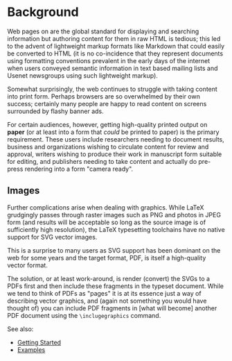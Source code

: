 Background
==========

Web pages on are the global standard for displaying and searching
information but authoring content for them in raw HTML is tedious; this led
to the advent of lightweight markup formats like Markdown that could easily
be converted to HTML (it is no co-incidence that they represent documents
using formatting conventions prevalent in the early days of the internet
when users conveyed semantic information in text based mailing lists and
Usenet newsgroups using such lightweight markup).

Somewhat surprisingly, the web continues to struggle with taking content
into print form. Perhaps browsers are so overwhelmed by their own success;
certainly many people are happy to read content on screens surrounded by
flashy banner ads.

For certain audiences, however, getting high-quality printed output on
**paper** (or at least into a form that _could_ be printed to paper) is the
primary requirement. These users include researchers needing to document
results, business and organizations wishing to circulate content for review
and approval, writers wishing to produce their work in manuscript form
suitable for editing, and publishers needing to take content and actually
do pre-press rendering into a form "camera ready".

Images
------

Further complications arise when dealing with graphics. While LaTeX
grudgingly passes through raster images such as PNG and photos in JPEG form
(and results will be acceptable so long as the source image is of
sufficiently high resolution), the LaTeX typesetting toolchains have no
native support for SVG vector images.

This is a surprise to many users as SVG support has been dominant on the
web for some years and the target format, PDF, is itself a high-quality
vector format.

The solution, or at least work-around, is render (convert) the SVGs to a
PDFs first and then include these fragments in the typeset document. While
we tend to think of PDFs as "pages" it is at its essence just a way of
describing vector graphics, and (again not something you would have thought
of) you can include PDF fragments in \[what will become\] another PDF
document using the `\inclugegraphics` command.

See also:

 - [Getting Started](doc/Tutorial.markdown)
 - [Examples](doc/Examples.markdown)
